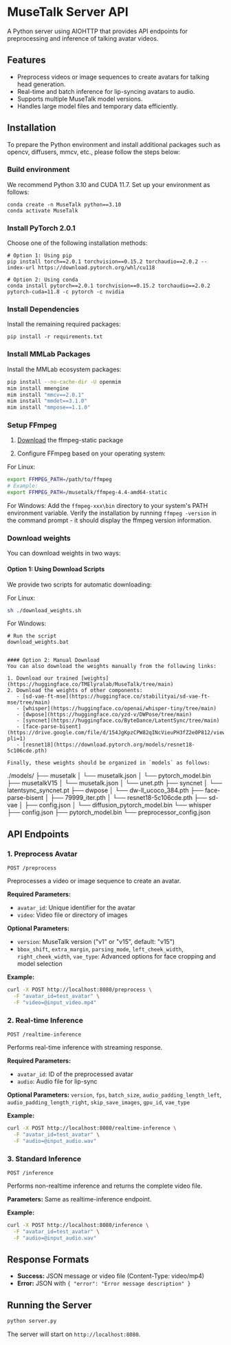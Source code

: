 # MuseTalk Server API

A Python server using AIOHTTP that provides API endpoints for preprocessing and inference of talking avatar videos.

## Features

- Preprocess videos or image sequences to create avatars for talking head generation.
- Real-time and batch inference for lip-syncing avatars to audio.
- Supports multiple MuseTalk model versions.
- Handles large model files and temporary data efficiently.

## Installation
To prepare the Python environment and install additional packages such as opencv, diffusers, mmcv, etc., please follow the steps below:

### Build environment
We recommend Python 3.10 and CUDA 11.7. Set up your environment as follows:

```shell
conda create -n MuseTalk python==3.10
conda activate MuseTalk
```

### Install PyTorch 2.0.1
Choose one of the following installation methods:

```shell
# Option 1: Using pip
pip install torch==2.0.1 torchvision==0.15.2 torchaudio==2.0.2 --index-url https://download.pytorch.org/whl/cu118

# Option 2: Using conda
conda install pytorch==2.0.1 torchvision==0.15.2 torchaudio==2.0.2 pytorch-cuda=11.8 -c pytorch -c nvidia
```

### Install Dependencies
Install the remaining required packages:

```shell
pip install -r requirements.txt
```

### Install MMLab Packages
Install the MMLab ecosystem packages:

```bash
pip install --no-cache-dir -U openmim
mim install mmengine
mim install "mmcv==2.0.1"
mim install "mmdet==3.1.0"
mim install "mmpose==1.1.0"
```
### Setup FFmpeg
1. [Download](https://github.com/BtbN/FFmpeg-Builds/releases) the ffmpeg-static package

2. Configure FFmpeg based on your operating system:

For Linux:
```bash
export FFMPEG_PATH=/path/to/ffmpeg
# Example:
export FFMPEG_PATH=/musetalk/ffmpeg-4.4-amd64-static
```

For Windows:
Add the `ffmpeg-xxx\bin` directory to your system's PATH environment variable. Verify the installation by running `ffmpeg -version` in the command prompt - it should display the ffmpeg version information.

### Download weights
You can download weights in two ways:

#### Option 1: Using Download Scripts
We provide two scripts for automatic downloading:

For Linux:
```bash
sh ./download_weights.sh
```

For Windows:
```batch
# Run the script
download_weights.bat


#### Option 2: Manual Download
You can also download the weights manually from the following links:

1. Download our trained [weights](https://huggingface.co/TMElyralab/MuseTalk/tree/main)
2. Download the weights of other components:
   - [sd-vae-ft-mse](https://huggingface.co/stabilityai/sd-vae-ft-mse/tree/main)
   - [whisper](https://huggingface.co/openai/whisper-tiny/tree/main)
   - [dwpose](https://huggingface.co/yzd-v/DWPose/tree/main)
   - [syncnet](https://huggingface.co/ByteDance/LatentSync/tree/main)
   - [face-parse-bisent](https://drive.google.com/file/d/154JgKpzCPW82qINcVieuPH3fZ2e0P812/view?pli=1)
   - [resnet18](https://download.pytorch.org/models/resnet18-5c106cde.pth)

Finally, these weights should be organized in `models` as follows:
```
./models/
├── musetalk
│   └── musetalk.json
│   └── pytorch_model.bin
├── musetalkV15
│   └── musetalk.json
│   └── unet.pth
├── syncnet
│   └── latentsync_syncnet.pt
├── dwpose
│   └── dw-ll_ucoco_384.pth
├── face-parse-bisent
│   ├── 79999_iter.pth
│   └── resnet18-5c106cde.pth
├── sd-vae
│   ├── config.json
│   └── diffusion_pytorch_model.bin
└── whisper
    ├── config.json
    ├── pytorch_model.bin
    └── preprocessor_config.json
    

## API Endpoints

### 1. Preprocess Avatar
`POST /preprocess`

Preprocesses a video or image sequence to create an avatar.

**Required Parameters:**
- `avatar_id`: Unique identifier for the avatar
- `video`: Video file or directory of images

**Optional Parameters:**
- `version`: MuseTalk version ("v1" or "v15", default: "v15")
- `bbox_shift`, `extra_margin`, `parsing_mode`, `left_cheek_width`, `right_cheek_width`, `vae_type`: Advanced options for face cropping and model selection

**Example:**
```bash
curl -X POST http://localhost:8080/preprocess \
  -F "avatar_id=test_avatar" \
  -F "video=@input_video.mp4"
```

### 2. Real-time Inference
`POST /realtime-inference`

Performs real-time inference with streaming response.

**Required Parameters:**
- `avatar_id`: ID of the preprocessed avatar
- `audio`: Audio file for lip-sync

**Optional Parameters:** `version`, `fps`, `batch_size`, `audio_padding_length_left`, `audio_padding_length_right`, `skip_save_images`, `gpu_id`, `vae_type`

**Example:**
```bash
curl -X POST http://localhost:8080/realtime-inference \
  -F "avatar_id=test_avatar" \
  -F "audio=@input_audio.wav"
```

### 3. Standard Inference
`POST /inference`

Performs non-realtime inference and returns the complete video file.

**Parameters:** Same as realtime-inference endpoint.

**Example:**
```bash
curl -X POST http://localhost:8080/inference \
  -F "avatar_id=test_avatar" \
  -F "audio=@input_audio.wav"
```

## Response Formats

- **Success:** JSON message or video file (Content-Type: video/mp4)
- **Error:** JSON with `{ "error": "Error message description" }`

## Running the Server

```bash
python server.py
```

The server will start on `http://localhost:8080`.